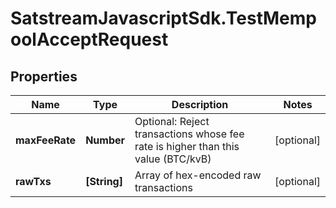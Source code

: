 # SatstreamJavascriptSdk.TestMempoolAcceptRequest

## Properties
Name | Type | Description | Notes
------------ | ------------- | ------------- | -------------
**maxFeeRate** | **Number** | Optional: Reject transactions whose fee rate is higher than this value (BTC/kvB) | [optional] 
**rawTxs** | **[String]** | Array of hex-encoded raw transactions | [optional] 
